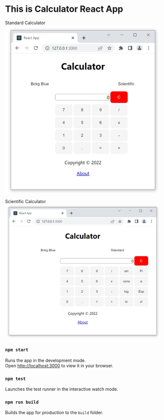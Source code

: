 # This is Calculator React App

Standard Calculator
 <img src="public/Calculator.jpg">

Scientific Calculator
 <img src="public/Scientific_Calculator.jpg"> 

### `npm start`

Runs the app in the development mode.  
Open [http://localhost:3000](http://localhost:3000) to view it in your browser.


### `npm test`

Launches the test runner in the interactive watch mode.  


### `npm run build`

Builds the app for production to the `build` folder.  

